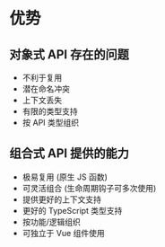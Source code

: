 # 优势

## 对象式 API 存在的问题

+ 不利于复⽤
+ 潜在命名冲突
+ 上下⽂丢失
+ 有限的类型⽀持
+ 按 API 类型组织

## 组合式 API 提供的能⼒

+ 极易复⽤ (原⽣ JS 函数)
+ 可灵活组合 (⽣命周期钩⼦可多次使⽤)
+ 提供更好的上下⽂⽀持
+ 更好的 TypeScript 类型⽀持
+ 按功能/逻辑组织
+ 可独⽴于 Vue 组件使⽤
